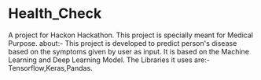 # Health_Check
A project for Hackon Hackathon.
This project is specially meant for Medical Purpose.
about:-
      This project is developed to predict person's disease based on the symptoms given by user as input.
      It is based on the Machine Learning and Deep Learning Model.
      The Libraries it uses are:-Tensorflow,Keras,Pandas.
